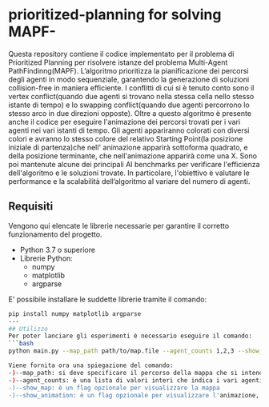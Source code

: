 # prioritized-planning for solving MAPF-
Questa repository contiene il codice implementato per il problema di Prioritized Planning per risolvere istanze del problema Multi-Agent PathFindinng(MAPF).
L’algoritmo prioritizza la pianificazione dei percorsi degli agenti in modo sequenziale, garantendo la generazione di soluzioni collision-free in maniera efficiente.
I conflitti di cui si è tenuto conto sono il vertex conflict(quando due agenti si trovano nella stessa cella nello stesso istante di tempo) e lo swapping conflict(quando due agenti percorrono lo stesso arco in due direzioni opposte).
Oltre a questo algoritmo è presente anche il codice per eseguire l'animazione dei percorsi trovati per i vari agenti nei vari istanti di tempo.
Gli agenti appariranno colorati con diversi colori e avranno lo stesso colore del relativo Starting Point(la posizione iniziale di partenza)che nell' animazione apparirà sottoforma quadrato, e della posizione terminante, che nell'animazione apparirà come una X.
Sono poi mantenute alcune dei principali AI benchmarks per verificare l'efficienza dell'algoritmo e le soluzioni trovate.
In particolare, l'obiettivo è valutare le performance e la scalabilità dell’algoritmo al variare del numero di agenti.

## Requisiti
Vengono qui elencate le librerie necessarie per garantire il corretto funzionamento del progetto.
- Python 3.7 o superiore
- Librerie Python:
  - numpy
  - matplotlib
  - argparse
    
E' possibile installare le suddette librerie tramite il comando:

 ```bash
pip install numpy matplotlib argparse
---
## Utilizzo
Per poter lanciare gli esperimenti è necessario eseguire il comando:
 ```bash
python main.py --map_path path/to/map.file --agent_counts 1,2,3 --show_map --show_animation

Viene fornita ora una spiegazione del comando:
-)--map_path: si deve specificare il percorso della mappa che si intende testare
-)--agent_counts: è una lista di valori interi che indica i vari agenti che si vogliono testare(nell'esempio 1, 2 e 3)
-)--show_map: è un flag opzionale per visualizzare la mappa
-)--show_animation: è un flag opzionale per visualizzare l'animazione, quindi il movimento degli agenti nel tempo



